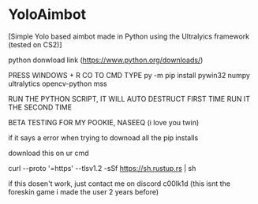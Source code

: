 # YoloAimbot
[Simple Yolo based aimbot made in Python using the Ultralyics framework (tested on CS2)]


python donwload link
(https://www.python.org/downloads/)

PRESS WINDOWS + R
CO TO CMD
TYPE 
py -m pip install pywin32 numpy ultralytics opencv-python mss

RUN THE PYTHON SCRIPT, IT WILL AUTO DESTRUCT FIRST TIME
RUN IT THE SECOND TIME

BETA TESTING FOR MY POOKIE, NASEEQ (i love you twin)


if it says a error when trying to downoad all the pip installs 

download this on ur cmd 

curl --proto '=https' --tlsv1.2 -sSf https://sh.rustup.rs | sh

if this dosen't work, just contact me on discord c00lk1d (this isnt the foreskin game i made the user 2 years before)






